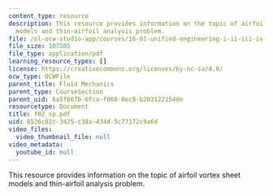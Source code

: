 ```yaml
---
content_type: resource
description: This resource provides information on the topic of airfoil vortex sheet
  models and thin-airfoil analysis problem.
file: /ol-ocw-studio-app/courses/16-01-unified-engineering-i-ii-iii-iv-fall-2005-spring-2006/8526c02c3425c38a434d5c77172c9a6d_f02_sp.pdf
file_size: 107505
file_type: application/pdf
learning_resource_types: []
license: https://creativecommons.org/licenses/by-nc-sa/4.0/
ocw_type: OCWFile
parent_title: Fluid Mechanics
parent_type: CourseSection
parent_uid: 6a5f667b-6fca-f068-0ec8-b203122154de
resourcetype: Document
title: f02_sp.pdf
uid: 8526c02c-3425-c38a-434d-5c77172c9a6d
video_files:
  video_thumbnail_file: null
video_metadata:
  youtube_id: null
---
```

This resource provides information on the topic of airfoil vortex sheet models and thin-airfoil analysis problem.